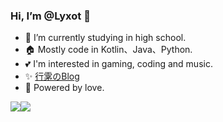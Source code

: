 ### Hi, I’m @Lyxot 👋

- 🌱 I’m currently studying in high school.
- 🏠 Mostly code in Kotlin、Java、Python.
- 💕 I'm interested in gaming, coding and music.
- ✨ [行雺のBlog](https://blog.hyli.xyz)
- 🚀 Powered by love.

<img align="center" src="https://github-readme-stats.vercel.app/api?username=Lyxot&hide=issues&show_icons=true"/><img align="center" src="https://github-readme-stats.vercel.app/api/top-langs/?username=Lyxot&layout=compact&hide=javascript,html,css"/> 

<!--
**Lyxot/Lyxot** is a ✨ _special_ ✨ repository because its `README.md` (this file) appears on your GitHub profile.

Here are some ideas to get you started:

- 🔭 I’m currently working on ...
- 🌱 I’m currently learning ...
- 👯 I’m looking to collaborate on ...
- 🤔 I’m looking for help with ...
- 💬 Ask me about ...
- 📫 How to reach me: ...
- 😄 Pronouns: ...
- ⚡ Fun fact: ...
-->

